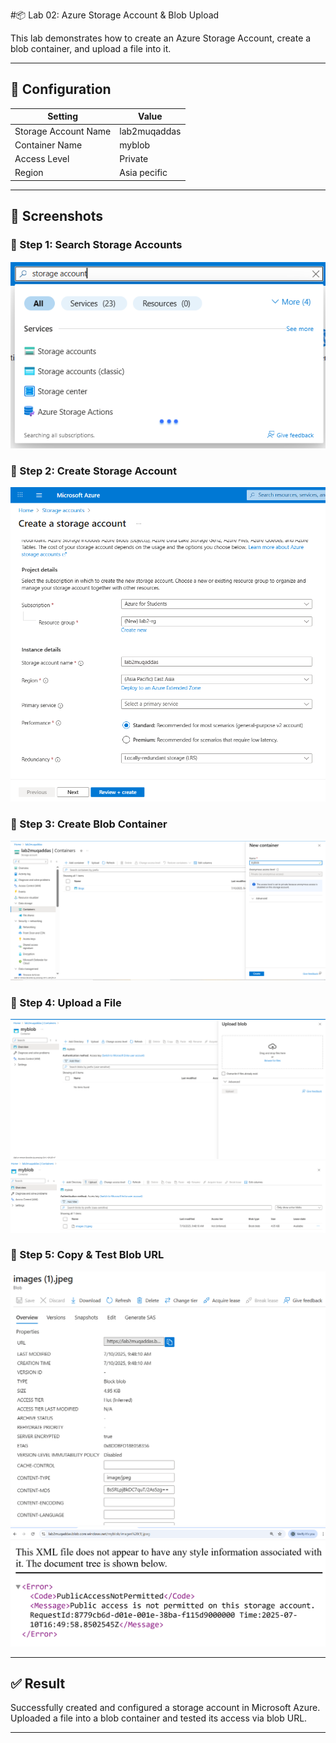 #📦 Lab 02: Azure Storage Account & Blob Upload

This lab demonstrates how to create an Azure Storage Account, create a blob container, and upload a file into it.

---

## 🔧 Configuration

| Setting              | Value              |
|----------------------|--------------------|
| Storage Account Name | lab2muqaddas       |
| Container Name       | myblob             |
| Access Level         | Private            |
| Region               | Asia pecific       |

---

## 📸 Screenshots

### 🔹 Step 1: Search Storage Accounts
![Step 1](step1_search_storage.png)

### 🔹 Step 2: Create Storage Account
![Step 2](step2_create_storage.png)

### 🔹 Step 3: Create Blob Container
![Step 3](step3_create_container.png)

### 🔹 Step 4: Upload a File
![Step 4](step4_uploadfile.png)
![Step 4](step4_uploadfile_done.png)

### 🔹 Step 5: Copy & Test Blob URL
![Step 5](step5_Blob_URL_copy.png)
![Step 5](step5_browser_result.png)

---

## ✅ Result

Successfully created and configured a storage account in Microsoft Azure. Uploaded a file into a blob container and tested its access via blob URL.

---
